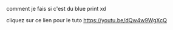 comment je fais si c'est du blue print xd 

cliquez sur ce lien pour le tuto https://youtu.be/dQw4w9WgXcQ
